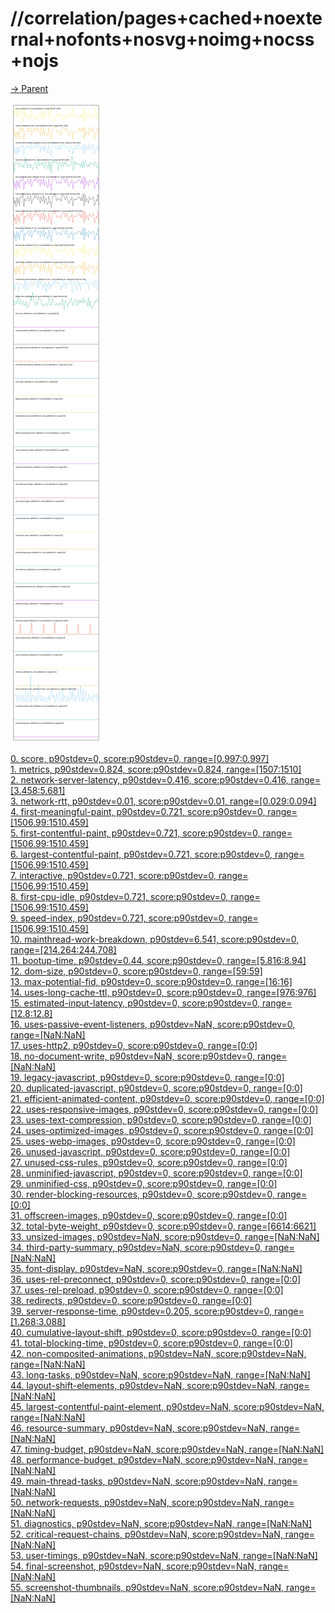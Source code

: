 
# //correlation/pages+cached+noexternal+nofonts+nosvg+noimg+nocss+nojs

[→ Parent](../..)

![PLOT: correlation](./correlation.svg)

[0. score, p90stdev=0, score:p90stdev=0, range=[0.997:0.997]](../../meta/score/samples/pages+cached+noexternal+nofonts+nosvg+noimg+nocss+nojs)  
[1. metrics, p90stdev=0.824, score:p90stdev=0.824, range=[1507:1510]](../../metrics/samples/pages+cached+noexternal+nofonts+nosvg+noimg+nocss+nojs/)  
[2. network-server-latency, p90stdev=0.416, score:p90stdev=0.416, range=[3.458:5.681]](../../network-server-latency/samples/pages+cached+noexternal+nofonts+nosvg+noimg+nocss+nojs/)  
[3. network-rtt, p90stdev=0.01, score:p90stdev=0.01, range=[0.029:0.094]](../../network-rtt/samples/pages+cached+noexternal+nofonts+nosvg+noimg+nocss+nojs/)  
[4. first-meaningful-paint, p90stdev=0.721, score:p90stdev=0, range=[1506.99:1510.459]](../../first-meaningful-paint/samples/pages+cached+noexternal+nofonts+nosvg+noimg+nocss+nojs/)  
[5. first-contentful-paint, p90stdev=0.721, score:p90stdev=0, range=[1506.99:1510.459]](../../first-contentful-paint/samples/pages+cached+noexternal+nofonts+nosvg+noimg+nocss+nojs/)  
[6. largest-contentful-paint, p90stdev=0.721, score:p90stdev=0, range=[1506.99:1510.459]](../../largest-contentful-paint/samples/pages+cached+noexternal+nofonts+nosvg+noimg+nocss+nojs/)  
[7. interactive, p90stdev=0.721, score:p90stdev=0, range=[1506.99:1510.459]](../../interactive/samples/pages+cached+noexternal+nofonts+nosvg+noimg+nocss+nojs/)  
[8. first-cpu-idle, p90stdev=0.721, score:p90stdev=0, range=[1506.99:1510.459]](../../first-cpu-idle/samples/pages+cached+noexternal+nofonts+nosvg+noimg+nocss+nojs/)  
[9. speed-index, p90stdev=0.721, score:p90stdev=0, range=[1506.99:1510.459]](../../speed-index/samples/pages+cached+noexternal+nofonts+nosvg+noimg+nocss+nojs/)  
[10. mainthread-work-breakdown, p90stdev=6.541, score:p90stdev=0, range=[214.264:244.708]](../../mainthread-work-breakdown/samples/pages+cached+noexternal+nofonts+nosvg+noimg+nocss+nojs/)  
[11. bootup-time, p90stdev=0.44, score:p90stdev=0, range=[5.816:8.94]](../../bootup-time/samples/pages+cached+noexternal+nofonts+nosvg+noimg+nocss+nojs/)  
[12. dom-size, p90stdev=0, score:p90stdev=0, range=[59:59]](../../dom-size/samples/pages+cached+noexternal+nofonts+nosvg+noimg+nocss+nojs/)  
[13. max-potential-fid, p90stdev=0, score:p90stdev=0, range=[16:16]](../../max-potential-fid/samples/pages+cached+noexternal+nofonts+nosvg+noimg+nocss+nojs/)  
[14. uses-long-cache-ttl, p90stdev=0, score:p90stdev=0, range=[976:976]](../../uses-long-cache-ttl/samples/pages+cached+noexternal+nofonts+nosvg+noimg+nocss+nojs/)  
[15. estimated-input-latency, p90stdev=0, score:p90stdev=0, range=[12.8:12.8]](../../estimated-input-latency/samples/pages+cached+noexternal+nofonts+nosvg+noimg+nocss+nojs/)  
[16. uses-passive-event-listeners, p90stdev=NaN, score:p90stdev=0, range=[NaN:NaN]](../../uses-passive-event-listeners/samples/pages+cached+noexternal+nofonts+nosvg+noimg+nocss+nojs/)  
[17. uses-http2, p90stdev=0, score:p90stdev=0, range=[0:0]](../../uses-http2/samples/pages+cached+noexternal+nofonts+nosvg+noimg+nocss+nojs/)  
[18. no-document-write, p90stdev=NaN, score:p90stdev=0, range=[NaN:NaN]](../../no-document-write/samples/pages+cached+noexternal+nofonts+nosvg+noimg+nocss+nojs/)  
[19. legacy-javascript, p90stdev=0, score:p90stdev=0, range=[0:0]](../../legacy-javascript/samples/pages+cached+noexternal+nofonts+nosvg+noimg+nocss+nojs/)  
[20. duplicated-javascript, p90stdev=0, score:p90stdev=0, range=[0:0]](../../duplicated-javascript/samples/pages+cached+noexternal+nofonts+nosvg+noimg+nocss+nojs/)  
[21. efficient-animated-content, p90stdev=0, score:p90stdev=0, range=[0:0]](../../efficient-animated-content/samples/pages+cached+noexternal+nofonts+nosvg+noimg+nocss+nojs/)  
[22. uses-responsive-images, p90stdev=0, score:p90stdev=0, range=[0:0]](../../uses-responsive-images/samples/pages+cached+noexternal+nofonts+nosvg+noimg+nocss+nojs/)  
[23. uses-text-compression, p90stdev=0, score:p90stdev=0, range=[0:0]](../../uses-text-compression/samples/pages+cached+noexternal+nofonts+nosvg+noimg+nocss+nojs/)  
[24. uses-optimized-images, p90stdev=0, score:p90stdev=0, range=[0:0]](../../uses-optimized-images/samples/pages+cached+noexternal+nofonts+nosvg+noimg+nocss+nojs/)  
[25. uses-webp-images, p90stdev=0, score:p90stdev=0, range=[0:0]](../../uses-webp-images/samples/pages+cached+noexternal+nofonts+nosvg+noimg+nocss+nojs/)  
[26. unused-javascript, p90stdev=0, score:p90stdev=0, range=[0:0]](../../unused-javascript/samples/pages+cached+noexternal+nofonts+nosvg+noimg+nocss+nojs/)  
[27. unused-css-rules, p90stdev=0, score:p90stdev=0, range=[0:0]](../../unused-css-rules/samples/pages+cached+noexternal+nofonts+nosvg+noimg+nocss+nojs/)  
[28. unminified-javascript, p90stdev=0, score:p90stdev=0, range=[0:0]](../../unminified-javascript/samples/pages+cached+noexternal+nofonts+nosvg+noimg+nocss+nojs/)  
[29. unminified-css, p90stdev=0, score:p90stdev=0, range=[0:0]](../../unminified-css/samples/pages+cached+noexternal+nofonts+nosvg+noimg+nocss+nojs/)  
[30. render-blocking-resources, p90stdev=0, score:p90stdev=0, range=[0:0]](../../render-blocking-resources/samples/pages+cached+noexternal+nofonts+nosvg+noimg+nocss+nojs/)  
[31. offscreen-images, p90stdev=0, score:p90stdev=0, range=[0:0]](../../offscreen-images/samples/pages+cached+noexternal+nofonts+nosvg+noimg+nocss+nojs/)  
[32. total-byte-weight, p90stdev=0, score:p90stdev=0, range=[6614:6621]](../../total-byte-weight/samples/pages+cached+noexternal+nofonts+nosvg+noimg+nocss+nojs/)  
[33. unsized-images, p90stdev=NaN, score:p90stdev=0, range=[NaN:NaN]](../../unsized-images/samples/pages+cached+noexternal+nofonts+nosvg+noimg+nocss+nojs/)  
[34. third-party-summary, p90stdev=NaN, score:p90stdev=0, range=[NaN:NaN]](../../third-party-summary/samples/pages+cached+noexternal+nofonts+nosvg+noimg+nocss+nojs/)  
[35. font-display, p90stdev=NaN, score:p90stdev=0, range=[NaN:NaN]](../../font-display/samples/pages+cached+noexternal+nofonts+nosvg+noimg+nocss+nojs/)  
[36. uses-rel-preconnect, p90stdev=0, score:p90stdev=0, range=[0:0]](../../uses-rel-preconnect/samples/pages+cached+noexternal+nofonts+nosvg+noimg+nocss+nojs/)  
[37. uses-rel-preload, p90stdev=0, score:p90stdev=0, range=[0:0]](../../uses-rel-preload/samples/pages+cached+noexternal+nofonts+nosvg+noimg+nocss+nojs/)  
[38. redirects, p90stdev=0, score:p90stdev=0, range=[0:0]](../../redirects/samples/pages+cached+noexternal+nofonts+nosvg+noimg+nocss+nojs/)  
[39. server-response-time, p90stdev=0.205, score:p90stdev=0, range=[1.268:3.088]](../../server-response-time/samples/pages+cached+noexternal+nofonts+nosvg+noimg+nocss+nojs/)  
[40. cumulative-layout-shift, p90stdev=0, score:p90stdev=0, range=[0:0]](../../cumulative-layout-shift/samples/pages+cached+noexternal+nofonts+nosvg+noimg+nocss+nojs/)  
[41. total-blocking-time, p90stdev=0, score:p90stdev=0, range=[0:0]](../../total-blocking-time/samples/pages+cached+noexternal+nofonts+nosvg+noimg+nocss+nojs/)  
[42. non-composited-animations, p90stdev=NaN, score:p90stdev=NaN, range=[NaN:NaN]](../../non-composited-animations/samples/pages+cached+noexternal+nofonts+nosvg+noimg+nocss+nojs/)  
[43. long-tasks, p90stdev=NaN, score:p90stdev=NaN, range=[NaN:NaN]](../../long-tasks/samples/pages+cached+noexternal+nofonts+nosvg+noimg+nocss+nojs/)  
[44. layout-shift-elements, p90stdev=NaN, score:p90stdev=NaN, range=[NaN:NaN]](../../layout-shift-elements/samples/pages+cached+noexternal+nofonts+nosvg+noimg+nocss+nojs/)  
[45. largest-contentful-paint-element, p90stdev=NaN, score:p90stdev=NaN, range=[NaN:NaN]](../../largest-contentful-paint-element/samples/pages+cached+noexternal+nofonts+nosvg+noimg+nocss+nojs/)  
[46. resource-summary, p90stdev=NaN, score:p90stdev=NaN, range=[NaN:NaN]](../../resource-summary/samples/pages+cached+noexternal+nofonts+nosvg+noimg+nocss+nojs/)  
[47. timing-budget, p90stdev=NaN, score:p90stdev=NaN, range=[NaN:NaN]](../../timing-budget/samples/pages+cached+noexternal+nofonts+nosvg+noimg+nocss+nojs/)  
[48. performance-budget, p90stdev=NaN, score:p90stdev=NaN, range=[NaN:NaN]](../../performance-budget/samples/pages+cached+noexternal+nofonts+nosvg+noimg+nocss+nojs/)  
[49. main-thread-tasks, p90stdev=NaN, score:p90stdev=NaN, range=[NaN:NaN]](../../main-thread-tasks/samples/pages+cached+noexternal+nofonts+nosvg+noimg+nocss+nojs/)  
[50. network-requests, p90stdev=NaN, score:p90stdev=NaN, range=[NaN:NaN]](../../network-requests/samples/pages+cached+noexternal+nofonts+nosvg+noimg+nocss+nojs/)  
[51. diagnostics, p90stdev=NaN, score:p90stdev=NaN, range=[NaN:NaN]](../../diagnostics/samples/pages+cached+noexternal+nofonts+nosvg+noimg+nocss+nojs/)  
[52. critical-request-chains, p90stdev=NaN, score:p90stdev=NaN, range=[NaN:NaN]](../../critical-request-chains/samples/pages+cached+noexternal+nofonts+nosvg+noimg+nocss+nojs/)  
[53. user-timings, p90stdev=NaN, score:p90stdev=NaN, range=[NaN:NaN]](../../user-timings/samples/pages+cached+noexternal+nofonts+nosvg+noimg+nocss+nojs/)  
[54. final-screenshot, p90stdev=NaN, score:p90stdev=NaN, range=[NaN:NaN]](../../final-screenshot/samples/pages+cached+noexternal+nofonts+nosvg+noimg+nocss+nojs/)  
[55. screenshot-thumbnails, p90stdev=NaN, score:p90stdev=NaN, range=[NaN:NaN]](../../screenshot-thumbnails/samples/pages+cached+noexternal+nofonts+nosvg+noimg+nocss+nojs/)  
